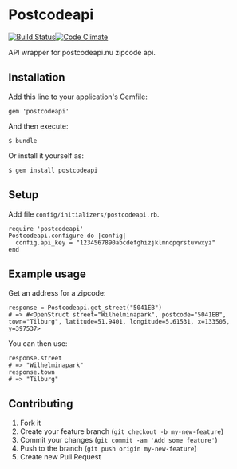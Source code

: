 # Postcodeapi

[![Build Status](https://travis-ci.org/martijnschouwe/postcodeapi.png)](https://travis-ci.org/martijnschouwe/postcodeapi)[![Code Climate](https://codeclimate.com/github/martijnschouwe/postcodeapi.png)](https://codeclimate.com/github/martijnschouwe/postcodeapi)

API wrapper for postcodeapi.nu zipcode api.

## Installation

Add this line to your application's Gemfile:

    gem 'postcodeapi'

And then execute:

    $ bundle

Or install it yourself as:

    $ gem install postcodeapi

## Setup

Add file `config/initializers/postcodeapi.rb`.

    require 'postcodeapi'
    Postcodeapi.configure do |config|
      config.api_key = "1234567890abcdefghizjklmnopqrstuvwxyz"
    end

## Example usage

Get an address for a zipcode:

    response = Postcodeapi.get_street("5041EB")
    # => #<OpenStruct street="Wilhelminapark", postcode="5041EB", town="Tilburg", latitude=51.9401, longitude=5.61531, x=133505, y=397537>


You can then use:

    response.street
    # => "Wilhelminapark"
    response.town
    # => "Tilburg"

## Contributing

1. Fork it
2. Create your feature branch (`git checkout -b my-new-feature`)
3. Commit your changes (`git commit -am 'Add some feature'`)
4. Push to the branch (`git push origin my-new-feature`)
5. Create new Pull Request